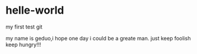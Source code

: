 # helle-world
my first test git


my name is geduo,i hope one day i could be a greate man. just keep foolish keep hungry!!!
